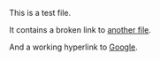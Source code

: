 This is a test file.

It contains a broken link to [another file](testdata/does-not-exist.md).

And a working hyperlink to [Google](https://www.google.com).

